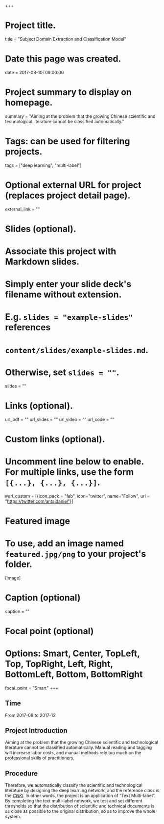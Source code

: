 +++
# Project title.
title = "Subject Domain Extraction and Classification Model"

# Date this page was created.
date = 2017-08-10T09:00:00

# Project summary to display on homepage.
summary = "Aiming at the problem that the growing Chinese scientific and technological literature cannot be classified automatically."

# Tags: can be used for filtering projects.
tags = ["deep learning", "multi-label"]

# Optional external URL for project (replaces project detail page).
external_link = ""

# Slides (optional).
#   Associate this project with Markdown slides.
#   Simply enter your slide deck's filename without extension.
#   E.g. `slides = "example-slides"` references 
#   `content/slides/example-slides.md`.
#   Otherwise, set `slides = ""`.
slides = ""

# Links (optional).
url_pdf = ""
url_slides = ""
url_video = ""
url_code = ""

# Custom links (optional).
#   Uncomment line below to enable. For multiple links, use the form `[{...}, {...}, {...}]`.
#url_custom = [{icon_pack = "fab", icon="twitter", name="Follow", url = "https://twitter.com/antaldaniel"}]

# Featured image
# To use, add an image named `featured.jpg/png` to your project's folder. 
[image]
  # Caption (optional)
  caption = ""
  
  # Focal point (optional)
  # Options: Smart, Center, TopLeft, Top, TopRight, Left, Right, BottomLeft, Bottom, BottomRight
  focal_point = "Smart"
+++

## Time

From 2017-08 to 2017-12

## Project Introduction

Aiming at the problem that the growing Chinese scientific and technological literature cannot be classified automatically. Manual reading and tagging will increase labor costs, and manual methods rely too much on the professional skills of practitioners.

## Procedure
Therefore, we automatically classify the scientific and technological literature by designing the deep learning network, and the reference class is the [_CNKI_](https://www.cnki.net/). In other words, the project is an application of “Text Multi-label”. By completing the text multi-label network, we test and set different thresholds so that the distribution of scientific and technical documents is as close as possible to the original distribution, so as to improve the whole system.